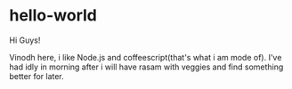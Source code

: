 # hello-world
Hi Guys!

Vinodh here, i like Node.js and coffeescript(that's what i am mode of).
I've had idly in morning after i will have rasam with veggies and find something better for later.
